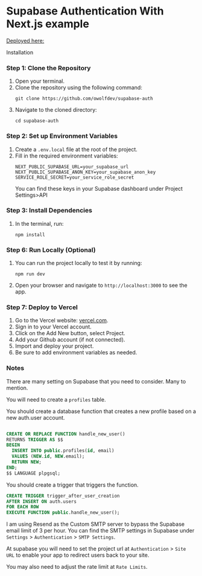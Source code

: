 # Supabase Authentication With Next.js example

[Deployed here:](https://supabase-auth-red.vercel.app/)

Installation

### Step 1: Clone the Repository

1. Open your terminal.
2. Clone the repository using the following command:
   ```
   git clone https://github.com/owolfdev/supabase-auth
   ```
3. Navigate to the cloned directory:
   ```
   cd supabase-auth
   ```

### Step 2: Set up Environment Variables

1. Create a `.env.local` file at the root of the project.
2. Fill in the required environment variables:
   ```
   NEXT_PUBLIC_SUPABASE_URL=your_supabase_url
   NEXT_PUBLIC_SUPABASE_ANON_KEY=your_supabase_anon_key
   SERVICE_ROLE_SECRET=your_service_role_secret
   ```
   You can find these keys in your Supabase dashboard under Project Settings>API

### Step 3: Install Dependencies

1. In the terminal, run:
   ```
   npm install
   ```

### Step 6: Run Locally (Optional)

1. You can run the project locally to test it by running:
   ```
   npm run dev
   ```
2. Open your browser and navigate to `http://localhost:3000` to see the app.

### Step 7: Deploy to Vercel

1. Go to the Vercel website: [vercel.com](https://vercel.com).
2. Sign in to your Vercel account.
3. Click on the Add New button, select Project.
4. Add your Github account (if not connected).
5. Import and deploy your project.
6. Be sure to add environment variables as needed.

### Notes

There are many setting on Supabase that you need to consider. Many to mention.

You will need to create a `profiles` table.

You should create a database function that creates a new profile based on a new auth.user account.

```sql

CREATE OR REPLACE FUNCTION handle_new_user()
RETURNS TRIGGER AS $$
BEGIN
  INSERT INTO public.profiles(id, email)
  VALUES (NEW.id, NEW.email);
  RETURN NEW;
END;
$$ LANGUAGE plpgsql;

```

You should create a trigger that triggers the function.

```sql
CREATE TRIGGER trigger_after_user_creation
AFTER INSERT ON auth.users
FOR EACH ROW
EXECUTE FUNCTION public.handle_new_user();
```

I am using Resend as the Custom SMTP server to bypass the Supabase email limit of 3 per hour. You can find the SMTP settings in Supabase under `Settings` > `Authentication` > `SMTP Settings`.

At supabase you will need to set the project url at `Authentication` > `Site URL` to enable your app to redirect users back to your site.

You may also need to adjust the rate limit at `Rate Limits`.
